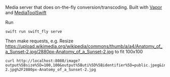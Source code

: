 Media server that does on-the-fly conversion/transcoding. Built with [Vapor](https://github.com/vapor/vapor) and [MediaToolSwift](https://github.com/starkdmi/MediaToolSwift)

Run
```
swift run swift_fly serve
```

Then make requests, e.g. Resize https://upload.wikimedia.org/wikipedia/commons/thumb/a/a4/Anatomy_of_a_Sunset-2.jpg/2880px-Anatomy_of_a_Sunset-2.jpg to fit 100x100
```
curl http://localhost:8080/image?output%5Bsize%5D=100,100&output%5Buti%5D%5Bidentifier%5D=public.jpeg&input%5Burl%5D=https%3A%2F%2Fupload.wikimedia.org%2Fwikipedia%2Fcommons%2Fthumb%2Fa%2Fa4%2FAnatomy_of_a_Sunset-2.jpg%2F2880px-Anatomy_of_a_Sunset-2.jpg
```
